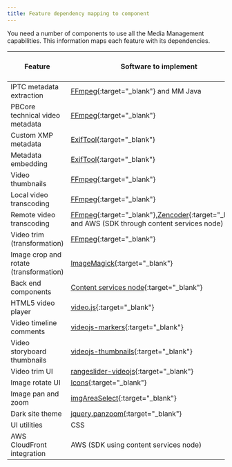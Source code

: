 ```yaml
---
title: Feature dependency mapping to component
---
```


You need a number of components to use all the Media Management capabilities. This information maps each feature with its dependencies.

|Feature|Software to implement|Distributed by Alfresco?|
|-------|---------------------|------------------------|
|IPTC metadata extraction|[FFmpeg](https://www.ffmpeg.org/){:target="_blank"} and MM Java|No|
|PBCore technical video metadata|[FFmpeg](https://www.ffmpeg.org/){:target="_blank"}|No|
|Custom XMP metadata|[ExifTool](http://www.sno.phy.queensu.ca/~phil/exiftool/){:target="_blank"}|No|
|Metadata embedding|[ExifTool](http://www.sno.phy.queensu.ca/~phil/exiftool/){:target="_blank"}|No|
|Video thumbnails|[FFmpeg](https://www.ffmpeg.org/){:target="_blank"}|No|
|Local video transcoding|[FFmpeg](https://www.ffmpeg.org/){:target="_blank"}|No|
|Remote video transcoding|[FFmpeg](https://www.ffmpeg.org/){:target="_blank"},[Zencoder](https://github.com/bitzeche/zencoder-java){:target="_blank"} and AWS (SDK through content services node)|Yes|
|Video trim (transformation)|[FFmpeg](https://www.ffmpeg.org/){:target="_blank"}|No|
|Image crop and rotate (transformation)|[ImageMagick](http://www.imagemagick.org/){:target="_blank"}|No|
|Back end components|[Content services node](https://github.com/Alfresco/gytheio){:target="_blank"}|Yes|
|HTML5 video player|[video.js](https://github.com/videojs/video.js){:target="_blank"}|Yes|
|Video timeline comments|[videojs-markers](https://github.com/spchuang/videojs-markers){:target="_blank"}|Yes|
|Video storyboard thumbnails|[videojs-thumbnails](https://github.com/brightcove/videojs-thumbnails){:target="_blank"}|Yes|
|Video trim UI|[rangeslider-videojs](https://github.com/danielcebrian/rangeslider-videojs){:target="_blank"}|Yes|
|Image rotate UI|[Icons](http://findicons.com/icon/474073/rotate?id=485645){:target="_blank"}|Yes|
|Image pan and zoom|[imgAreaSelect](http://odyniec.net/projects/imgareaselect/){:target="_blank"}|Yes|
|Dark site theme|[jquery.panzoom](https://github.com/timmywil/jquery.panzoom){:target="_blank"}|-|
|UI utilities|CSS|Yes|
|AWS CloudFront integration|AWS (SDK using content services node)|Yes|
